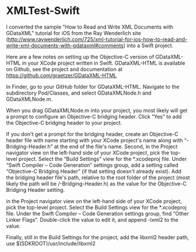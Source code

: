 # XMLTest-Swift
I converted the sample "How to Read and Write XML Documents with GDataXML" tutorial for iOS from the Ray Wenderlich site (http://www.raywenderlich.com/725/xml-tutorial-for-ios-how-to-read-and-write-xml-documents-with-gdataxml#comments) into a Swift project.

Here are a few notes on setting up the Objective-C version of GDataXML-HTML in your XCode project written in Swift. GDataXML-HTML is available on Github, see the project and documentation at https://github.com/graetzer/GDataXML-HTML

In Finder, go to your GitHub folder for GDataXML-HTML. Navigate to the subdirectory Pod/Classes, and select GDataXMLNode.h and GDataXMLNode.m.

When you drag GDataXMLNode.m into your project, you most likely will get a prompt to configure an Objective-C bridging header. Click “Yes” to add the Objective-C bridging header to your project.

If you don't get a prompt for the bridging header, create an Objective-C header file with name starting with your XCode project's name along with “-Bridging-Header.h” at the end of the file's name. Second, in the Project navigator view on the left-hand side of your XCode project, pick the top-level project. Select the “Build Settings” view for the *.xcodeproj file. Under “Swift Compiler – Code Generation” settings group, add a setting called “Objective-C Bridging Header” (if that setting doesn't already exist). Add the bridging header file's path, relative to the root folder of the project (most likely the path will be <project name>/<project name>-Bridging-Header.h) as the value for the Objective-C Bridging Header setting.

in the Project navigator view on the left-hand side of your XCode project, pick the top-level project. Select the Build Settings view for the *.xcodeproj file. Under the Swift Compiler – Code Generation settings group, find “Other Linker Flags”. Double-click the value to edit it, and append -lxml2 to the value.

Finally, still in the Build Settings for the project, add the libxml2 header path, use $(SDKROOT)/usr/include/libxml2
